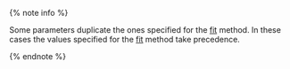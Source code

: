 
{% note info %}

Some parameters duplicate the ones specified for the [fit](../../../concepts/python-reference_catboostranker_fit.md) method. In these cases the values specified for the [fit](../../../concepts/python-reference_catboostranker_fit.md) method take precedence.

{% endnote %}
